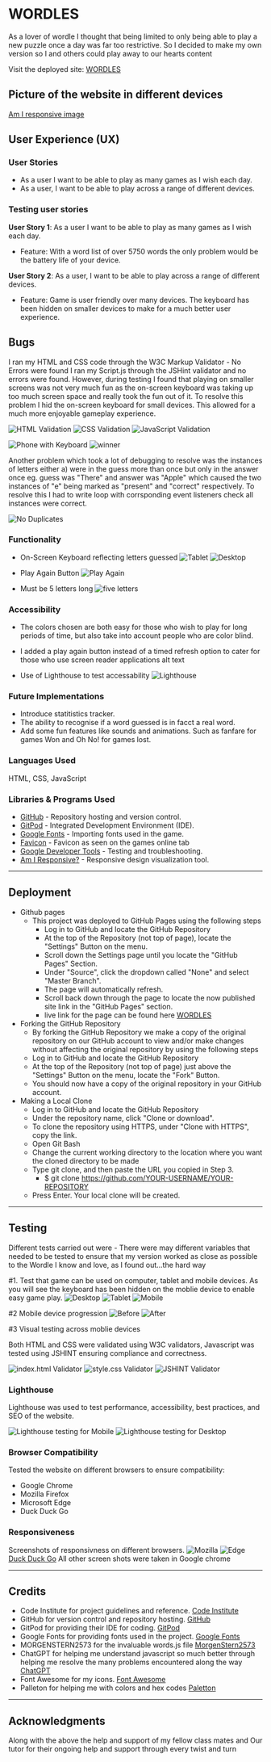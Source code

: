 # WORDLES
As a lover of wordle I thought that being limited to only being able to play a new puzzle once a day was far too restrictive.  So I decided to make my own version so I and others could play away to our hearts content

Visit the deployed site: [WORDLES](https://maireadkelly.github.io/WORDLES/)

## Picture of the website in different devices
[Am I responsive image](/assets/images/am-i-responsive.png)

## User Experience (UX)

### User Stories

* As a user I want to be able to play as many games as I wish each day.
* As a user, I want to be able to play across a range of different devices.

### Testing user stories
**User Story 1**: As a user I want to be able to play as many games as I wish each day.
- Feature: With a word list of over 5750 words the only problem would be the battery life of your device.

**User Story 2**: As a user, I want to be able to play across a range of different devices.
- Feature: Game is user friendly over many devices.  The keyboard has been hidden on smaller devices to make for a much better user experience.


## Bugs

I ran my HTML and CSS code through the W3C Markup Validator - No Errors were found
I ran my Script.js through the JSHint validator and no errors were found.
However, during testing I found that playing on smaller screens was not very much fun as the on-screen keyboard was taking up too much screen space and really took the fun out of it. To resolve this problem I hid the on-screen keyboard for small devices.  This allowed for a much more enjoyable gameplay experience.

![HTML Validation](assets/images/valhtml.png)
![CSS Validation](assets/images/valcss.png)
![JavaScript Validation](assets/images/valjs.png)


![Phone with Keyboard](assets/images/phone-keyboard.jpg)
![winner](assets/images/won-phone.jpg)

Another problem which took a lot of debugging to resolve was the instances of letters either
a) were in the guess more than once but only in the answer once eg. 
      guess was "There" and answer was "Apple" which caused the two instances of "e" being marked as "present" and "correct" respectively.
       To resolve this I had to write loop with corrsponding event listeners check all instances were correct.

   ![No Duplicates](../WORDLES/assets/images/no-duplicates.png)

### Functionality

* On-Screen Keyboard reflecting letters guessed
![Tablet](assets/images/ipad-air.png)
![Desktop](assets/images/game-lost.png)

* Play Again Button
![Play Again](assets/images/before-playagain.png)

* Must be 5 letters long
![five letters](assets/images/five-letters.png)


### Accessibility

* The colors chosen are both easy for those who wish to play for long periods of time, but also take into account people who are color blind.

* I added a play again button instead of a timed refresh option to cater for those who use screen reader applications
alt text
* Use of Lighthouse to test accessability ![Lighthouse](assets/images/lighthouse.png)

### Future Implementations

* Introduce statitistics tracker.
* The ability to recognise if a word guessed is in facct a real word.
* Add some fun features like sounds and animations. Such as fanfare for games Won and Oh No! for games lost.


### Languages Used

HTML, CSS, JavaScript

### Libraries & Programs Used

- [GitHub](https://github.com/) - Repository hosting and version control.
- [GitPod](https://www.gitpod.io/) - Integrated Development Environment (IDE).
- [Google Fonts](https://fonts.google.com/) - Importing fonts used in the game.
- [Favicon](https://favicon.io/) - Favicon as seen on the games online tab
- [Google Developer Tools](https://developer.chrome.com/docs/devtools/) - Testing and  troubleshooting.
- [Am I Responsive?](http://ami.responsivedesign.is/) - Responsive design visualization tool.
- - -

## Deployment
- Github pages
    - This project was deployed to GitHub Pages using the following steps
      - Log in to GitHub and locate the GitHub Repository
      - At the top of the Repository (not top of page), locate the "Settings" Button on 
        the menu.
      - Scroll down the Settings page until you locate the "GitHub Pages" Section.
      - Under "Source", click the dropdown called "None" and select "Master Branch".
      - The page will automatically refresh.
      - Scroll back down through the page to locate the now published site link in the "GitHub Pages" section.
      - live link for the page can be found here [WORDLES](https://maireadkelly.github.io/WORDLES/)
- Forking the GitHub Repository
    - By forking the GitHub Repository we make a copy of the original repository on our GitHub account to view and/or make changes without affecting the original repository by using the following steps
     - Log in to GitHub and locate the GitHub Repository
     - At the top of the Repository (not top of page) just above the "Settings" Button on the menu, locate the "Fork" Button.
     - You should now have a copy of the original repository in your GitHub account.
- Making a Local Clone
   - Log in to GitHub and locate the GitHub Repository
   - Under the repository name, click "Clone or download".
   -  To clone the repository using HTTPS, under "Clone with HTTPS", copy the link.
   - Open Git Bash
   - Change the current working directory to the location where you want the cloned directory to be made
   - Type git clone, and then paste the URL you copied in Step 3.
      - $ git clone https://github.com/YOUR-USERNAME/YOUR-REPOSITORY
   - Press Enter. Your local clone will be created.

- - -

## Testing
Different tests carried out were -
There were may different variables that needed to be tested to ensure that my version worked as close as possible to the Wordle I know and love, as I found out...the hard way

#1. 
Test that game can be used on computer, tablet and mobile devices.  As you will see the keyboard has been hidden on the moblie device to enable easy game play.
![Desktop](assets/images/winner.png)
![Tablet](assets/images/ipad-air.png)
![Mobile](assets/images/phone-keyboard.jpg)

#2 Mobile device progression 
![Before](assets/images/android.png)
![After](assets/images/lost-phone.jpg)

#3 Visual testing across moblie devices


Both HTML and CSS were validated using W3C validators, Javascript was tested using JSHINT ensuring compliance and correctness.

![index.html Validator](assets/readme-images/htmlvalidat.png)
![style.css Validator](assets/readme-images/cssvalidate.png)
![JSHINT Validator](assets/readme-images/javahint.png)

### Lighthouse

Lighthouse was used to test performance, accessibility, best practices, and SEO of the website.

![Lighthouse testing for Mobile](assets/readme-images/lighthousemobile.png)
![Lighthouse testing for Desktop](assets/readme-images/lighthousedesk.png)

### Browser Compatibility
Tested the website on different browsers to ensure compatibility:
- Google Chrome
- Mozilla Firefox
- Microsoft Edge
- Duck Duck Go

### Responsiveness
Screenshots of responsivness on different browsers.
![Mozilla](assets/images/mozilla-test.png)
![Edge](assets/images/edge-test.png)
[Duck Duck Go](<assets/images/duck test.png>)
All other screen shots were taken in Google chrome

- - -

## Credits

* Code Institute for project guidelines and reference. [Code Institute](https://codeinstitute.net/)
* GitHub for version control and repository hosting. [GitHub](https://github.com/)
* GitPod for providing their IDE for coding. [GitPod](https://www.gitpod.io/)
* Google Fonts for providing fonts used in the project. [Google Fonts](https://fonts.google.com/)
* MORGENSTERN2573 for the invaluable words.js file [MorgenStern2573](https://github.com/Morgenstern2573/wordle_clone)
* ChatGPT for helping me understand javascript so much better through helping me resolve the many problems encountered along the way [ChatGPT](https://chatgpt.com/)
* Font Awesome for my icons. [Font Awesome](https://fontawesome.com/)
* Palleton for helping me with colors and hex codes [Paletton](https://paletton.com/)

- - -

## Acknowledgments

Along with the above the help and support of my fellow class mates and Our tutor for their ongoing help and support through every twist and turn



